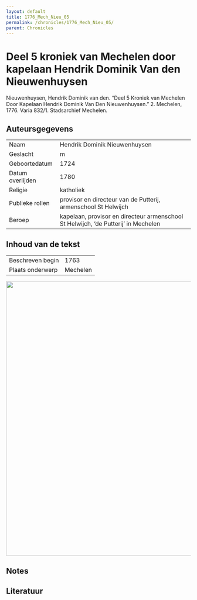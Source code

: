 ```yaml
---
layout: default
title: 1776_Mech_Nieu_05
permalink: /chronicles/1776_Mech_Nieu_05/
parent: Chronicles
--- 
```



# Deel 5 kroniek van Mechelen door kapelaan Hendrik Dominik Van den Nieuwenhuysen 

Nieuwenhuysen, Hendrik Dominik van den. “Deel 5 Kroniek van Mechelen Door Kapelaan Hendrik Dominik Van Den Nieuwenhuysen.” 2. Mechelen, 1776. Varia 832/1. Stadsarchief Mechelen. 

## Auteursgegevens 

| | | 
| --------------- | --------------- | 
| Naam | Hendrik Dominik Nieuwenhuysen | 
| Geslacht | m | 
| Geboortedatum | 1724 | 
| Datum overlijden | 1780 | 
| Religie | katholiek | 
| Publieke rollen | provisor en directeur van de Putterij, armenschool St Helwijch | 
| Beroep | kapelaan, provisor en directeur armenschool St Helwijch, ‘de Putterij’ in Mechelen | 

## Inhoud van de tekst 

| | | 
| --------------- | --------------- | 
| Beschreven begin | 1763 | 
| Plaats onderwerp | Mechelen | 

[<img src="..\..\barplots_chronicles\1776_Mech_Nieu_05.jpg" width="750"/>](..\..\barplots_chronicles\1776_Mech_Nieu_05.jpg) 

## Notes 

## Literatuur 

